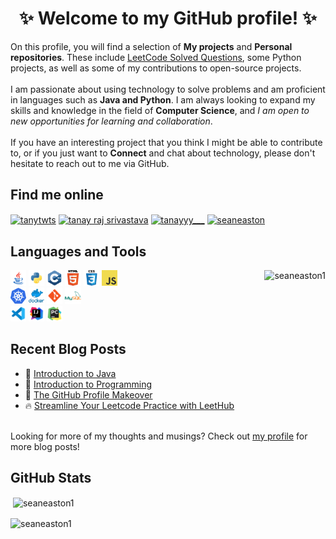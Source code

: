 <!-- MAIN HEADING -->
<h1 align="center">✨ Welcome to my GitHub profile! ✨</h1>
 
 
<!-- BIO -->
On this profile, you will find a selection of **My projects** and **Personal repositories**. These include <a href="https://github.com/SeanEaston1/LeetCode-Solved-Questions">LeetCode Solved Questions</a>, some Python projects, as well as some of my contributions to open-source projects. 
<br><br>
I am passionate about using technology to solve problems and am proficient in languages such as **Java and Python**. I am always looking to expand my skills and knowledge in the field of **Computer Science**, and *I am open to new opportunities for learning and collaboration*. 
<br><br>
If you have an interesting project that you think I might be able to contribute to, or if you just want to **Connect** and chat about technology, please don't hesitate to reach out to me via GitHub. 
<br>


<!-- ONLINE -->
<h2>
  Find me online
</h2>
<a href="https://twitter.com/tanytwts" target="blank"><img align="center" src="https://raw.githubusercontent.com/rahuldkjain/github-profile-readme-generator/master/src/images/icons/Social/twitter.svg" alt="tanytwts" height="30" width="40" /></a>
<a href="https://linkedin.com/in/tanay raj srivastava" target="blank"><img align="center" src="https://raw.githubusercontent.com/rahuldkjain/github-profile-readme-generator/master/src/images/icons/Social/linked-in-alt.svg" alt="tanay raj srivastava" height="30" width="40" /></a>
<a href="https://instagram.com/tanayyy___" target="blank"><img align="center" src="https://raw.githubusercontent.com/rahuldkjain/github-profile-readme-generator/master/src/images/icons/Social/instagram.svg" alt="tanayyy___" height="30" width="40" /></a>
<a href="https://www.leetcode.com/seaneaston" target="blank"><img align="center" src="https://raw.githubusercontent.com/rahuldkjain/github-profile-readme-generator/master/src/images/icons/Social/leet-code.svg" alt="seaneaston" height="30" width="40" /></a>
<br>


<!-- VISITOR COUNT -->
<!--  
<p align="right"> 
  Visitor count<br>
  <img src="https://profile-counter.glitch.me/seaneaston1/count.svg" />
</p> 
-->

  
<!-- LANGUAGES & TOOLS -->
<h2>
  Languages and Tools
</h2>
<p>
  
<img align="right" src="https://github-readme-stats.vercel.app/api/top-langs?username=seaneaston1&show_icons=true&locale=en&layout=compact" alt="seaneaston1"> 
<img width="5%" src="https://github.com/SeanEaston1/SeanEaston1/blob/main/media/icons8-java-480.png?raw=true">
<img width="5%" src="https://raw.githubusercontent.com/github/explore/5b3600551e122a3277c2c5368af2ad5725ffa9a1/topics/python/python.png"> 
<img width="5%" src="https://raw.githubusercontent.com/github/explore/5b3600551e122a3277c2c5368af2ad5725ffa9a1/topics/cpp/cpp.png"> 
<img width="5%" src="https://raw.githubusercontent.com/github/explore/80688e429a7d4ef2fca1e82350fe8e3517d3494d/topics/html/html.png">
<img width="5%" src="https://raw.githubusercontent.com/github/explore/80688e429a7d4ef2fca1e82350fe8e3517d3494d/topics/css/css.png">
<img width="5%" src="https://raw.githubusercontent.com/github/explore/80688e429a7d4ef2fca1e82350fe8e3517d3494d/topics/javascript/javascript.png">
  <br>
<img width="5%" src="https://raw.githubusercontent.com/github/explore/01ea2a586e5da744792d0ccfce2f68b861f29301/topics/kubernetes/kubernetes.png"> 
<img width="5%" src="https://raw.githubusercontent.com/github/explore/80688e429a7d4ef2fca1e82350fe8e3517d3494d/topics/docker/docker.png">  
<img width="5%" src="https://github.com/SeanEaston1/SeanEaston1/blob/main/media/icons8-git-480.png?raw=true">
<img width="5%" src="https://github.com/SeanEaston1/SeanEaston1/blob/main/media/icons8-mysql-logo-480.png?raw=true">
  <br>
<img width="5%" src="https://github.com/SeanEaston1/SeanEaston1/blob/main/media/icons8-visual-studio-code-2019-480.png?raw=true">
<img width="5%" src="https://github.com/SeanEaston1/SeanEaston1/blob/main/media/icons8-intellij-idea-480.png?raw=true">
<img width="5%" src="https://github.com/SeanEaston1/SeanEaston1/blob/main/media/icons8-pycharm-480.png?raw=true">
</p>


<!-- BLOG POST -->
## Recent Blog Posts
<!-- BLOGPOSTS:START -->
 - 💯 [Introduction to Java](https://seaneaston.hashnode.dev/introduction-to-java)
 - 💫 [Introduction to Programming](https://seaneaston.hashnode.dev/introduction-to-programming)
 - 🚀 [The GitHub Profile Makeover](https://seaneaston.hashnode.dev/the-github-profile-makeover)
 - 🔥 [Streamline Your Leetcode Practice with LeetHub](https://seaneaston.hashnode.dev/streamline-your-leetcode-practice-with-leethub)<!-- BLOGPOSTS:END -->
<br>
Looking for more of my thoughts and musings? Check out <a href="https://seaneaston.hashnode.dev">my profile</a> for more blog posts!
<br>


<!-- GITHUB STATS -->
<h2>
  GitHub Stats
</h2>  
<p>&nbsp;<img align="center" src="https://github-readme-stats.vercel.app/api?username=seaneaston1&show_icons=true&locale=en" alt="seaneaston1" /></p>
<p><img align="center" src="https://github-readme-streak-stats.herokuapp.com/?user=seaneaston1&" alt="seaneaston1" /></p>

